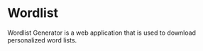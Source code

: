 # Wordlist
Wordlist Generator is a web application that is used to download personalized word lists. 
